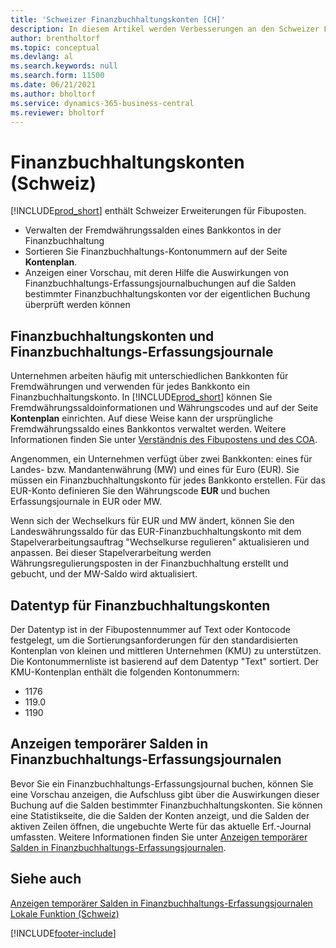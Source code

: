 ```yaml
---
title: 'Schweizer Finanzbuchhaltungskonten [CH]'
description: In diesem Artikel werden Verbesserungen an den Schweizer Fibukonten und Fibu-Erfassungsjournalen erläutert.
author: brentholtorf
ms.topic: conceptual
ms.devlang: al
ms.search.keywords: null
ms.search.form: 11500
ms.date: 06/21/2021
ms.author: bholtorf
ms.service: dynamics-365-business-central
ms.reviewer: bholtorf
---
```

# Finanzbuchhaltungskonten (Schweiz)
[!INCLUDE[prod_short](../../includes/prod_short.md)] enthält Schweizer Erweiterungen für Fibuposten.

- Verwalten der Fremdwährungssalden eines Bankkontos in der Finanzbuchhaltung  
- Sortieren Sie Finanzbuchhaltungs-Kontonummern auf der Seite **Kontenplan**.  
- Anzeigen einer Vorschau, mit deren Hilfe die Auswirkungen von Finanzbuchhaltungs-Erfassungsjournalbuchungen auf die Salden bestimmter Finanzbuchhaltungskonten vor der eigentlichen Buchung überprüft werden können  

## Finanzbuchhaltungskonten und Finanzbuchhaltungs-Erfassungsjournale  
Unternehmen arbeiten häufig mit unterschiedlichen Bankkonten für Fremdwährungen und verwenden für jedes Bankkonto ein Finanzbuchhaltungskonto. In [!INCLUDE[prod_short](../../includes/prod_short.md)] können Sie Fremdwährungssaldoinformationen und Währungscodes und auf der Seite **Kontenplan** einrichten. Auf diese Weise kann der ursprüngliche Fremdwährungssaldo eines Bankkontos verwaltet werden. Weitere Informationen finden Sie unter [Verständnis des Fibupostens und des COA](../../finance-general-ledger.md).  

Angenommen, ein Unternehmen verfügt über zwei Bankkonten: eines für Landes- bzw. Mandantenwährung (MW) und eines für Euro (EUR). Sie müssen ein Finanzbuchhaltungskonto für jedes Bankkonto erstellen. Für das EUR-Konto definieren Sie den Währungscode **EUR** und buchen Erfassungsjournale in EUR oder MW.  

Wenn sich der Wechselkurs für EUR und MW ändert, können Sie den Landeswährungssaldo für das EUR-Finanzbuchhaltungskonto mit dem Stapelverarbeitungsauftrag "Wechselkurse regulieren" aktualisieren und anpassen. Bei dieser Stapelverarbeitung werden Währungsregulierungsposten in der Finanzbuchhaltung erstellt und gebucht, und der MW-Saldo wird aktualisiert.  

## Datentyp für Finanzbuchhaltungskonten  
Der Datentyp ist in der Fibupostennummer auf Text oder Kontocode festgelegt, um die Sortierungsanforderungen für den standardisierten Kontenplan von kleinen und mittleren Unternehmen (KMU) zu unterstützen. Die Kontonummernliste ist basierend auf dem Datentyp "Text" sortiert. Der KMU-Kontenplan enthält die folgenden Kontonummern:  

- 1176  
- 119.0  
- 1190  

## Anzeigen temporärer Salden in Finanzbuchhaltungs-Erfassungsjournalen  
Bevor Sie ein Finanzbuchhaltungs-Erfassungsjournal buchen, können Sie eine Vorschau anzeigen, die Aufschluss gibt über die Auswirkungen dieser Buchung auf die Salden bestimmter Finanzbuchhaltungskonten. Sie können eine Statistikseite, die die Salden der Konten anzeigt, und die Salden der aktiven Zeilen öffnen, die ungebuchte Werte für das aktuelle Erf.-Journal umfassten. Weitere Informationen finden Sie unter [Anzeigen temporärer Salden in Finanzbuchhaltungs-Erfassungsjournalen](how-to-view-temporary-balances-in-general-ledger-journals.md).  

## Siehe auch

[Anzeigen temporärer Salden in Finanzbuchhaltungs-Erfassungsjournalen](how-to-view-temporary-balances-in-general-ledger-journals.md)  
[Lokale Funktion (Schweiz)](switzerland-local-functionality.md)  


[!INCLUDE[footer-include](../../includes/footer-banner.md)]
